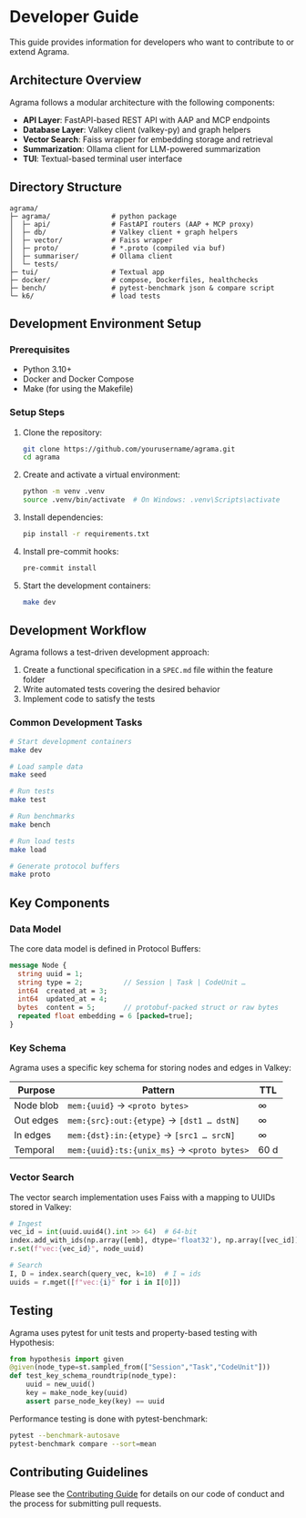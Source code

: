 # Developer Guide

This guide provides information for developers who want to contribute to or extend Agrama.

## Architecture Overview

Agrama follows a modular architecture with the following components:

- **API Layer**: FastAPI-based REST API with AAP and MCP endpoints
- **Database Layer**: Valkey client (valkey-py) and graph helpers
- **Vector Search**: Faiss wrapper for embedding storage and retrieval
- **Summarization**: Ollama client for LLM-powered summarization
- **TUI**: Textual-based terminal user interface

## Directory Structure

```
agrama/
├─ agrama/               # python package
│  ├─ api/               # FastAPI routers (AAP + MCP proxy)
│  ├─ db/                # Valkey client + graph helpers
│  ├─ vector/            # Faiss wrapper
│  ├─ proto/             # *.proto (compiled via buf)
│  ├─ summariser/        # Ollama client
│  └─ tests/
├─ tui/                  # Textual app
├─ docker/               # compose, Dockerfiles, healthchecks
├─ bench/                # pytest-benchmark json & compare script
└─ k6/                   # load tests
```

## Development Environment Setup

### Prerequisites

- Python 3.10+
- Docker and Docker Compose
- Make (for using the Makefile)

### Setup Steps

1. Clone the repository:
   ```bash
   git clone https://github.com/yourusername/agrama.git
   cd agrama
   ```

2. Create and activate a virtual environment:
   ```bash
   python -m venv .venv
   source .venv/bin/activate  # On Windows: .venv\Scripts\activate
   ```

3. Install dependencies:
   ```bash
   pip install -r requirements.txt
   ```

4. Install pre-commit hooks:
   ```bash
   pre-commit install
   ```

5. Start the development containers:
   ```bash
   make dev
   ```

## Development Workflow

Agrama follows a test-driven development approach:

1. Create a functional specification in a `SPEC.md` file within the feature folder
2. Write automated tests covering the desired behavior
3. Implement code to satisfy the tests

### Common Development Tasks

```bash
# Start development containers
make dev

# Load sample data
make seed

# Run tests
make test

# Run benchmarks
make bench

# Run load tests
make load

# Generate protocol buffers
make proto
```

## Key Components

### Data Model

The core data model is defined in Protocol Buffers:

```protobuf
message Node {
  string uuid = 1;
  string type = 2;          // Session | Task | CodeUnit …
  int64  created_at = 3;
  int64  updated_at = 4;
  bytes  content = 5;       // protobuf-packed struct or raw bytes
  repeated float embedding = 6 [packed=true];
}
```

### Key Schema

Agrama uses a specific key schema for storing nodes and edges in Valkey:

| Purpose   | Pattern                                     | TTL  |
| --------- | ------------------------------------------- | ---- |
| Node blob | `mem:{uuid}` → `<proto bytes>`              | ∞    |
| Out edges | `mem:{src}:out:{etype}` → `[dst1 … dstN]`   | ∞    |
| In edges  | `mem:{dst}:in:{etype}`  → `[src1 … srcN]`   | ∞    |
| Temporal  | `mem:{uuid}:ts:{unix_ms}` → `<proto bytes>` | 60 d |

### Vector Search

The vector search implementation uses Faiss with a mapping to UUIDs stored in Valkey:

```python
# Ingest
vec_id = int(uuid.uuid4().int >> 64)  # 64-bit
index.add_with_ids(np.array([emb], dtype='float32'), np.array([vec_id]))
r.set(f"vec:{vec_id}", node_uuid)

# Search
I, D = index.search(query_vec, k=10)  # I = ids
uuids = r.mget([f"vec:{i}" for i in I[0]])
```

## Testing

Agrama uses pytest for unit tests and property-based testing with Hypothesis:

```python
from hypothesis import given
@given(node_type=st.sampled_from(["Session","Task","CodeUnit"]))
def test_key_schema_roundtrip(node_type):
    uuid = new_uuid()
    key = make_node_key(uuid)
    assert parse_node_key(key) == uuid
```

Performance testing is done with pytest-benchmark:

```bash
pytest --benchmark-autosave
pytest-benchmark compare --sort=mean
```

## Contributing Guidelines

Please see the [Contributing Guide](contributing.md) for details on our code of conduct and the process for submitting pull requests.
